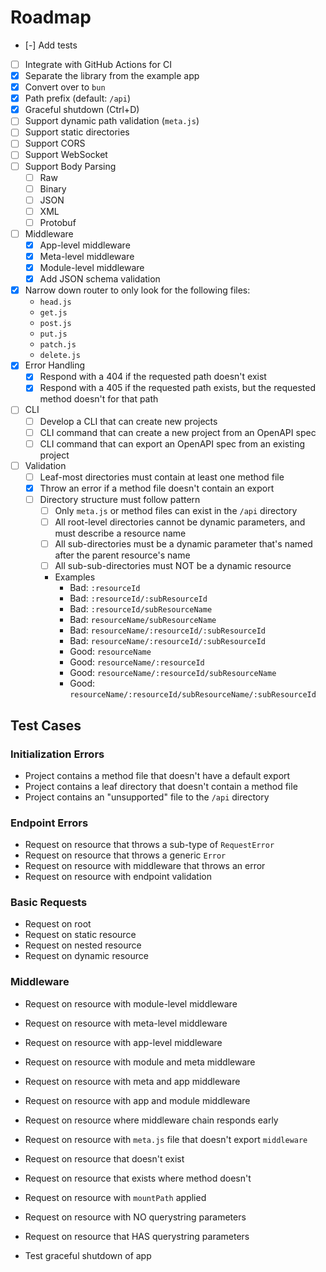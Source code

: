 # Roadmap

- [-] Add tests
- [ ] Integrate with GitHub Actions for CI
- [x] Separate the library from the example app
- [x] Convert over to `bun`
- [x] Path prefix (default: `/api`)
- [x] Graceful shutdown (Ctrl+D)
- [ ] Support dynamic path validation (`meta.js`)
- [ ] Support static directories
- [ ] Support CORS
- [ ] Support WebSocket
- [ ] Support Body Parsing
  - [ ] Raw
  - [ ] Binary
  - [ ] JSON
  - [ ] XML
  - [ ] Protobuf
- [ ] Middleware
  - [x] App-level middleware
  - [x] Meta-level middleware
  - [x] Module-level middleware
  - [x] Add JSON schema validation
- [x] Narrow down router to only look for the following files:
    - `head.js`
    - `get.js`
    - `post.js`
    - `put.js`
    - `patch.js`
    - `delete.js`
- [x] Error Handling
  - [x] Respond with a 404 if the requested path doesn't exist
  - [x] Respond with a 405 if the requested path exists, but the requested method doesn't for that path
- [ ] CLI
  - [ ] Develop a CLI that can create new projects
  - [ ] CLI command that can create a new project from an OpenAPI spec
  - [ ] CLI command that can export an OpenAPI spec from an existing project
- [ ] Validation
  - [ ] Leaf-most directories must contain at least one method file
  - [x] Throw an error if a method file doesn't contain an export
  - [ ] Directory structure must follow pattern
    - [ ] Only `meta.js` or method files can exist in the `/api` directory
    - [ ] All root-level directories cannot be dynamic parameters, and must describe a resource name
    - [ ] All sub-directories must be a dynamic parameter that's named after the parent resource's name
    - [ ] All sub-sub-directories must NOT be a dynamic resource
    - Examples
      - Bad: `:resourceId`
      - Bad: `:resourceId/:subResourceId`
      - Bad: `:resourceId/subResourceName`
      - Bad: `resourceName/subResourceName`
      - Bad: `resourceName/:resourceId/:subResourceId`
      - Bad: `resourceName/:resourceId/:subResourceId`
      - Good: `resourceName`
      - Good: `resourceName/:resourceId`
      - Good: `resourceName/:resourceId/subResourceName`
      - Good: `resourceName/:resourceId/subResourceName/:subResourceId`

## Test Cases

### Initialization Errors

- Project contains a method file that doesn't have a default export
- Project contains a leaf directory that doesn't contain a method file
- Project contains an "unsupported" file to the `/api` directory

### Endpoint Errors

- Request on resource that throws a sub-type of `RequestError`
- Request on resource that throws a generic `Error`
- Request on resource with middleware that throws an error
- Request on resource with endpoint validation

### Basic Requests

- Request on root
- Request on static resource
- Request on nested resource
- Request on dynamic resource

### Middleware

- Request on resource with module-level middleware
- Request on resource with meta-level middleware
- Request on resource with app-level middleware
- Request on resource with module and meta middleware
- Request on resource with meta and app middleware
- Request on resource with app and module middleware
- Request on resource where middleware chain responds early
- Request on resource with `meta.js` file that doesn't export `middleware`

- Request on resource that doesn't exist
- Request on resource that exists where method doesn't

- Request on resource with `mountPath` applied
- Request on resource with NO querystring parameters
- Request on resource that HAS querystring parameters

- Test graceful shutdown of app
